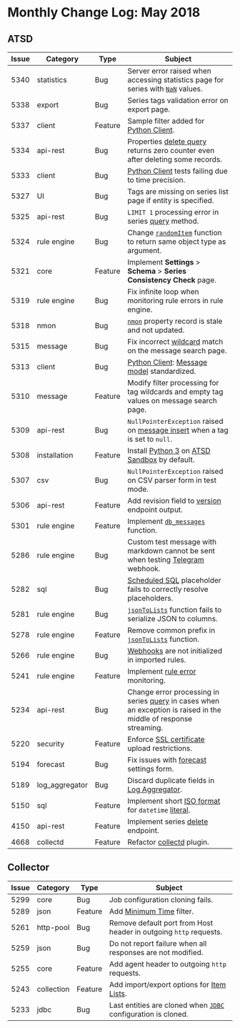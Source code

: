 # Monthly Change Log: May 2018

## ATSD

**Issue**| **Category**    | **Type**    | **Subject**
-----|-------------|---------|----------------------
5340 | statistics     | Bug     | Server error raised when accessing statistics page for series with [`NaN`](../../sql/README.md#not-a-number-nan) values.
5338 | export             | Bug     | Series tags validation error on export page.
5337 | client | Feature | Sample filter added for [Python Client](https://github.com/axibase/atsd-api-python#axibase-time-series-database-client-for-python).
5334 | api-rest       | Bug     | Properties [delete query](../../administration/data_retention.md#deleting-properties) returns zero counter even after deleting some records.
5333 | client         | Bug     | [Python Client](https://github.com/axibase/atsd-api-python#axibase-time-series-database-client-for-python) tests failing due to time precision.
5327 | UI             | Bug     | Tags are missing on series list page if entity is specified.
5325 | api-rest       | Bug     | `LIMIT 1` processing error in series [query](../../api/data/series/query.md#series-query) method.
5324 | rule engine    | Bug     | Change [`randomItem`](../../rule-engine/functions-random.md#randomitem) function to return same object type as argument.
5321 | core           | Feature | Implement **Settings** > **Schema** > **Series Consistency Check** page.
5319 | rule engine    | Bug     | Fix infinite loop when monitoring rule errors in rule engine.
5318 | nmon           | Bug     | [`nmon`](../../integration/nmon/README.md#nmon) property record is stale and not updated.
5315 | message        | Bug     | Fix incorrect [wildcard](../../search/entity-search.md#syntax) match on the message search page.
5313 | client         | Bug     | [Python Client](https://github.com/axibase/atsd-api-python#axibase-time-series-database-client-for-python): [Message model](https://github.com/axibase/atsd-api-python#inserting-data) standardized.
5310 | message        | Feature | Modify filter processing for tag wildcards and empty tag values on message search page.
5309 | api-rest       | Bug     | `NullPointerException` raised on [message insert](../../api/data/messages/README.md#data-api-message-methods) when a tag is set to `null`.
5308 | installation   | Feature | Install [Python 3](https://www.python.org/download/releases/3.0/) on [ATSD Sandbox](https://github.com/axibase/dockers/blob/atsd-sandbox/README.md#overview) by default.
5307 | csv            | Bug     | `NullPointerException` raised on CSV parser form in test mode.
5306 | api-rest       | Feature | Add revision field to [version](../../api/meta/misc/version.md) endpoint output.
5301 | rule engine    | Feature | Implement [`db_messages`](../../rule-engine/functions-message.md#db_messages) function.
5286 | rule engine    | Bug     | Custom test message with markdown cannot be sent when testing [Telegram](../../rule-engine/notifications/telegram.md#telegram-notifications) webhook.
5282 | sql            | Bug     | [Scheduled SQL](../../sql/scheduled-sql.md#sql-scheduler) placeholder fails to correctly resolve placeholders.
5281 | rule engine    | Bug     | [`jsonToLists`](../../rule-engine/functions-json.md#jsontolists) function fails to serialize JSON to columns.
5278 | rule engine    | Feature | Remove common prefix in [`jsonToLists`](../../rule-engine/functions-json.md#jsontolists) function.
5266 | rule engine    | Bug     | [Webhooks](../../rule-engine/notifications/README.md) are not initialized in imported rules.
5241 | rule engine    | Feature | Implement [rule error](../../rule-engine/README.md#rule-errors) monitoring.
5234 | api-rest       | Bug     | Change error processing in series [query](../../api/data/series/query.md#series-query) in cases when an exception is raised in the middle of response streaming.
5220 | security       | Feature     | Enforce [SSL certificate](../../administration/ssl-ca-signed.md#installing-ca-signed-certificate) upload restrictions.
5194 | forecast       | Bug     | Fix issues with [forecast](../../forecasting/README.md#data-forecasting) settings form.
5189 | log_aggregator | Bug     | Discard duplicate fields in [Log Aggregator](../../administration/logging.md#logging).
5150 | sql            | Feature | Implement short [ISO format](../../shared/date-format.md) for `datetime` [literal](../../sql/README.md#interval-condition).
4150 | api-rest       | Feature | Implement series [delete](../../api/data/series/delete.md#series-delete) endpoint.
4668 | collectd       | Feature | Refactor [collectd](../../integration/collectd/README.md#collectd) plugin.

## Collector

**Issue**| **Category**    | **Type**    | **Subject**
-----|-------------|---------|----------------------
5299|core|Bug| Job configuration cloning fails.
5289|json|Feature| Add [Minimum Time](https://axibase.com/docs/axibase-collector/jobs/json.html#time-fields) filter.
5261|http-pool|Bug|Remove default port from Host header in outgoing `http` requests.
5259|json|Bug|Do not report failure when all responses are not modified.
5255|core|Feature|Add agent header to outgoing `http` requests.
5243|collection|Feature|Add import/export options for [Item Lists](https://axibase.com/docs/axibase-collector/collections.html#item-lists).
5233|jdbc|Bug| Last entities are cloned when [`JDBC`](https://axibase.com/docs/axibase-collector/jobs/jdbc.html) configuration is cloned.
